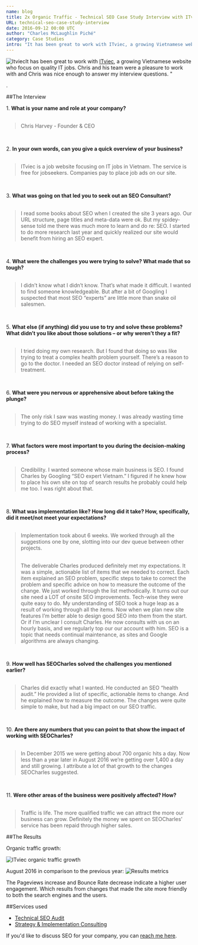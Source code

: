 ```yaml
---
name: blog
title: 2x Organic Traffic - Technical SEO Case Study Interview with ITviec
URL: technical-seo-case-study-interview
date: 2016-09-12 00:00 UTC
author: "Charles McLaughlin Piché"
category: Case Studies
intro: "It has been great to work with ITviec, a growing Vietnamese website who focus on quality IT jobs. Chris and his team were a pleasure to work with and Chris was nice enough to answer my interview questions."
---
```


<img src="/images/blog/itviec-logo.jpg" alt="Itviec" class="wrapleft">It has been great to work with [ITviec](https://itviec.com/), a growing Vietnamese website who focus on quality IT jobs. Chris and his team were a pleasure to work with and Chris was nice enough to answer my interview questions. "

 .

##The Interview

1&#46; **What is your name and role at your company?** <br /><br />

<blockquote class="quote-interview">Chris Harvey - Founder & CEO</blockquote><br />

2&#46; **In your own words, can you give a quick overview of your business?**<br /><br />
<blockquote class="quote">ITviec is a job website focusing on IT jobs in Vietnam. The service is free for jobseekers. Companies pay to place job ads on our site.</blockquote><br />

3&#46; **What was going on that led you to seek out an SEO Consultant?**<br /><br />
<blockquote class="quote">I read some books about SEO when I created the site 3 years ago. Our URL structure, page titles and meta-data were ok. But my spidey-sense told me there was much more to learn and do re: SEO. I started to do more research last year and quickly realized our site would benefit from hiring an SEO expert.</blockquote><br />

4&#46; **What were the challenges you were trying to solve? What made that so tough?**<br /><br />
<blockquote class="quote">I didn’t know what I didn’t know. That’s what made it difficult. I wanted to find someone knowledgeable. But after a bit of Googling I suspected that most SEO “experts” are little more than snake oil salesmen.</blockquote><br />

5&#46; **What else (if anything) did you use to try and solve these problems?
    What didn’t you like about those solutions – or why weren’t they a fit?** <br /><br />
<blockquote class="quote">I tried doing my own research. But I found that doing so was like trying to treat a complex health problem yourself. There’s a reason to go to the doctor. I needed an SEO doctor instead of relying on self-treatment.</blockquote><br />

6&#46; **What were you nervous or apprehensive about before taking the plunge?**<br /><br />
<blockquote class="quote">The only risk I saw was wasting money. I was already wasting time trying to do SEO myself instead of working with a specialist.</blockquote><br />

7&#46; **What factors were most important to you during the decision-making process?**<br /><br />
<blockquote class="quote">Credibility. I wanted someone whose main business is SEO. I found Charles by Googling “SEO expert Vietnam.” I figured if he knew how to place his own site on top of search results he probably could help me too. I was right about that.</blockquote><br />

8&#46; **What was implementation like? How long did it take? How, specifically, did it meet/not meet your expectations?**<br /><br />
<blockquote class="quote">Implementation took about 6 weeks. We worked through all the suggestions one by one, slotting into our dev queue between other projects.<br /><br />

The deliverable Charles produced definitely met my expectations. It was a simple, actionable list of items that we needed to correct. Each item explained an SEO problem, specific steps to take to correct the problem and specific advice on how to measure the outcome of the change. We just worked through the list methodically. It turns out our site need a LOT of onsite SEO improvements. Tech-wise they were quite easy to do. My understanding of SEO took a huge leap as a result of working through all the items. Now when we plan new site features I’m better able to design good SEO into them from the start. Or if I’m unclear I consult Charles. He now consults with us on an hourly basis, and we regularly top our our account with him. SEO is a topic that needs continual maintenance, as sites and Google algorithms are always changing.</blockquote><br />

9&#46; **How well has SEOCharles solved the challenges you mentioned earlier?**<br /><br />
<blockquote class="quote">Charles did exactly what I wanted. He conducted an SEO “health audit.” He provided a list of specific, actionable items to change. And he explained how to measure the outcome. The changes were quite simple to make, but had a big impact on our SEO traffic.</blockquote><br />

10&#46; **Are there any numbers that you can point to that show the impact of working with SEOCharles?**<br /><br />
<blockquote class="quote">In December 2015 we were getting about 700 organic hits a day. Now less than a year later in August 2016 we’re getting over 1,400 a day and still growing. I attribute a lot of that growth to the changes SEOCharles suggested.</blockquote><br />

11&#46; **Were other areas of the business were positively affected? How?**<br /><br />
<blockquote class="quote">Traffic is life. The more qualified traffic we can attract the more our business can grow. Definitely the money we spent on SEOCharles’ service has been repaid through higher sales.</blockquote>

##The Results

Organic traffic growth:

![ITviec organic traffic growth](/images/blog/itviec-organic-traffic-growth-4.png)

August 2016 in comparison to the previous year:
![Results metrics](/images/blog/results-metrics-4.jpg)

The Pageviews increase and Bounce Rate decrease indicate a higher user engagement. Which results from changes that made the site more friendly to both the search engines and the users.  

##Services used

* [Technical SEO Audit](http://www.seocharles.com/services/seo)
* [Strategy & Implementation Consulting](http://www.seocharles.com/services/consulting)

If you'd like to discuss SEO for your company, you can [reach me here](http://www.seocharles.com/contact). 